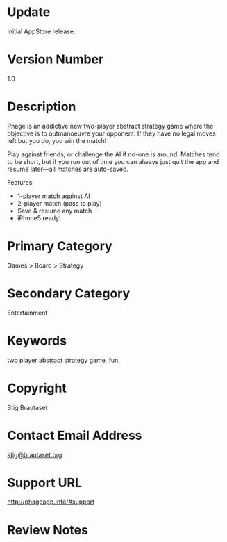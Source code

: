 # Update

Initial AppStore release.

# Version Number

1.0

# Description

Phage is an addictive new two-player abstract strategy game where the objective is to outmanoeuvre your opponent. If they have no legal moves left but you do, you win the match!

Play against friends, or challenge the AI if no-one is around. Matches tend to be short, but if you run out of time you can always just quit the app and resume later—all matches are auto-saved.

Features:
* 1-player match against AI
* 2-player match (pass to play)
* Save & resume any match
* iPhone5 ready!

# Primary Category

Games > Board > Strategy

# Secondary Category

Entertainment

# Keywords

two player abstract strategy game, fun,

# Copyright

Stig Brautaset

# Contact Email Address

stig@brautaset.org

# Support URL

http://phageapp.info/#support

# Review Notes


